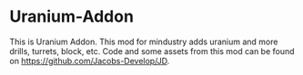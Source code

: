 # Uranium-Addon
This is Uranium Addon. This mod for mindustry adds uranium and more drills, turrets, block, etc.
Code and some assets from this mod can be found on https://github.com/Jacobs-Develop/JD.
